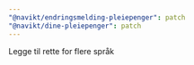 ```yaml
---
"@navikt/endringsmelding-pleiepenger": patch
"@navikt/dine-pleiepenger": patch
---
```


Legge til rette for flere språk
